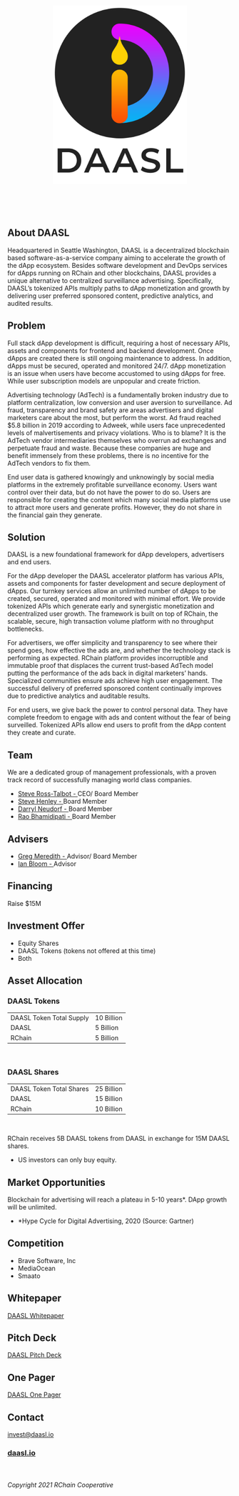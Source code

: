 <!-- Centered logo -->
<p align="center">
  <img src="https://github.com/daasl/branding/blob/main/R3/Daasl%20R3%20Caps.svg?raw=true" width="300">
</p>

<!-- horizontal spacing-->
<br />
<br />
<br />

## About DAASL
Headquartered in Seattle Washington, DAASL is a decentralized blockchain based software-as-a-service company aiming to accelerate the growth of the dApp ecosystem. Besides software development and DevOps services for dApps running on RChain and other blockchains, DAASL provides a unique alternative to centralized surveillance advertising. Specifically, DAASL’s tokenized APIs multiply paths to dApp monetization and growth by delivering user preferred sponsored content, predictive analytics, and audited results.

## Problem
Full stack dApp development is difficult, requiring a host of necessary APIs, assets and components for frontend and backend development. Once dApps are created there is still ongoing maintenance to address. In addition, dApps must be secured, operated and monitored 24/7. dApp monetization is an issue when users have become accustomed to using dApps for free. While user subscription models are unpopular and create friction.

Advertising technology (AdTech) is a fundamentally broken industry due to platform centralization, low conversion and user aversion to surveillance. Ad fraud, transparency and brand safety are areas advertisers and digital marketers care about the most, but perform the worst. Ad fraud reached $5.8 billion in 2019 according to Adweek, while users face unprecedented levels of malvertisements and privacy violations. Who is to blame? It is the AdTech vendor intermediaries themselves who overrun ad exchanges and perpetuate fraud and waste. Because these companies are huge and benefit immensely from these problems, there is no incentive for the AdTech vendors to fix them.

End user data is gathered knowingly and unknowingly by social media platforms in the extremely profitable surveillance economy. Users want control over their data, but do not have the power to do so. Users are responsible for creating the content which many social media platforms use to attract more users and generate profits. However, they do not share in the financial gain they generate.

## Solution
DAASL is a new foundational framework for dApp developers, advertisers and end users.

For the dApp developer the DAASL accelerator platform has various APIs, assets and components for faster development and secure deployment of dApps. Our turnkey
services allow an unlimited number of dApps to be created, secured, operated and monitored with minimal effort. We provide tokenized APIs which generate early and synergistic monetization and decentralized user growth. The framework is built on top of RChain, the scalable, secure, high transaction volume platform with no throughput bottlenecks.

For advertisers, we offer simplicity and transparency to see where their spend goes, how effective the ads are, and whether the technology stack is performing as expected. RChain platform provides incorruptible and immutable proof that displaces the current trust-based AdTech model putting the performance of the ads back in digital marketers’ hands. Specialized communities ensure ads achieve high user engagement. The successful delivery of preferred sponsored content continually improves due to predictive analytics and auditable results.

For end users, we give back the power to control personal data. They have complete freedom to engage with ads and content without the fear of being surveilled. Tokenized APIs allow end users to profit from the dApp content they create and curate.

## Team
We are a dedicated group of management professionals, with a proven track record of successfully managing world class companies.

* [Steve Ross-Talbot - ](https://www.linkedin.com/in/stever1/) CEO/ Board Member
* [Steve Henley - ](https://www.linkedin.com/in/stevehenley06/) Board Member
* [Darryl Neudorf - ](https://www.linkedin.com/in/darryl-neudorf-1830077b/) Board Member
* [Rao Bhamidipati - ](https://www.linkedin.com/in/vraobhamidipati/) Board Member

## Advisers
* [Greg Meredith - ](https://www.linkedin.com/in/lucius-meredith-547645/) Advisor/ Board Member
* [Ian Bloom - ](https://www.linkedin.com/in/ian-bloom-5676315/) Advisor

## Financing
Raise $15M

## Investment Offer
* Equity Shares
* DAASL Tokens (tokens not offered at this time)
* Both

## Asset Allocation

### DAASL Tokens
<table>
    <tr>
        <td>DAASL Token Total Supply</td>
        <td>10 Billion</td>
    </tr>
    <tr>
        <td>DAASL</td>
        <td>5 Billion</td>
    </tr>
    <tr>
        <td>	RChain</td>
        <td>5 Billion</td>
    </tr>
</table>

<br />

### DAASL Shares
<table>
    <tr>
        <td>DAASL Token Total Shares</td>
        <td>25 Billion</td>
    </tr>
    <tr>
        <td>DAASL</td>
        <td>15 Billion</td>
    </tr>
    <tr>
        <td>	RChain</td>
        <td>10 Billion</td>
    </tr>
</table>

<br />

RChain receives 5B DAASL tokens from DAASL in exchange for 15M DAASL shares.
* US investors can only buy equity.

## Market Opportunities
Blockchain for advertising will reach a plateau in 5-10 years*.  DApp growth will be unlimited.
* *Hype Cycle for Digital Advertising, 2020 (Source: Gartner)

## Competition
* Brave Software, Inc
* MediaOcean
* Smaato

## Whitepaper
[DAASL Whitepaper](https://github.com/daasl/fundraising/blob/main/DAASL-Whitepaper-v4.pdf)

## Pitch Deck
[DAASL Pitch Deck](https://github.com/daasl/fundraising/blob/main/DAASL%20Presentation%20Mar%202021%20V5.pdf)


## One Pager
[DAASL One Pager](https://github.com/daasl/fundraising/blob/main/DAASL-One-PagerEnglishFINAL-v7.pdf)

## Contact
invest@daasl.io


### **[daasl.io](https://daasl.io/)**

<br />

###### Copyright 2021 RChain Cooperative
